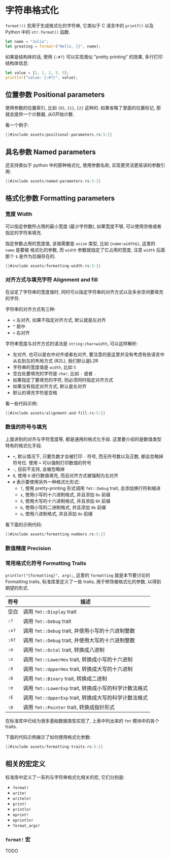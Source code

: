# 字符串格式化

`format!()` 宏用于生成格式化的字符串, 它类似于 C 语言中的 `printf()` 以及 Python 中的 `str.format()` 函数.

```rust
let name = "Julia";
let greating = format!("Hello, {}", name);
```

如果是结构体的话, 使用 `{:#?}` 可以实现类似 "pretty printing" 的效果, 多行打印结构体信息:

```rust
let value = [1, 1, 2, 3, 5];
println!("value: {:#?}", value);
```

## 位置参数 Positional parameters

使用参数的位置索引, 比如 `{0}`, `{1}`, `{2}` 这种的.
如果省略了里面的位置标记, 那就会提供一个计数器, 从0开始计数.

看一个例子:

```rust
{{#include assets/positional-parameters.rs:5:}}
```

## 具名参数 Named parameters

还支持类似于 python 中的那种格式化, 使用参数名称, 实现更灵活更易读的参数引用:

```rust
{{#include assets/named-parameters.rs:5:}}
```

## 格式化参数 Formatting parameters

### 宽度 Width

可以指定参数所占用的最小宽度 (最少字符数), 如果宽度不够, 可以使用空格或者指定的字符来填充.

指定参数占用的宽度值, 该值需要是 `usize` 类型, 比如 `{name:width$}`, 这里的 `name` 是要被
格式化的参数, 而 `width` 参数就指定了它占用的宽度, 注意 `width` 后面那个 `$` 是作为后缀存在的.

```rust
{{#include assets/formatting-width.rs:5:}}
```

### 对齐方式与填充字符 Alignment and fill

在设定了字符串的宽度值时, 同时可以指定字符串的对齐方式以及多余空间要填充的字符.

字符串的对齐方式有三种:

- `<` 左对齐, 如果不指定对齐方式, 默认就是左对齐
- `^` 居中
- `>` 右对齐

字符串宽度与对齐方式的语法是 `string:char<width`, 可以这样解析:

- 左对齐, 也可以是右中对齐或者右对齐, 要注意的是这里并没有考虑有些语言中从右到左的布局方式 (R2L), 我们默认是L2R
- 字符串的宽度值是 `width`, 比如 `5`
- 空白处要填充的字符是 `char`, 比如 `-` 或者 `.`
- 如果指定了要填充的字符, 则必须同时指定对齐方式
- 如果没有指定对齐方式, 默认是左对齐
- 默认的填充字符是空格

看一些代码示例:

```rust
{{#include assets/alignment-and-fill.rs:5:}}
```

### 数值的符号与填充

上面讲到的对齐与字符宽度等, 都是通用的格式化手段. 这里要介绍的是数值类型特有的格式化手段.

- `+`, 默认情况下, 只要负数才会被打印 `-` 符号, 而无符号数以及正数, 都会忽略掉符号位. 使用 `+` 可以强制打印数值的符号
- `-`, 目前不支持, 会被忽略掉
- `0`, 使用 `0` 进行数值填充, 而且对齐方式被强制为左对齐
- `#` 表示要使用另外一种格式化形式:
    - `?`, 使用 pretty-printing 形式调用 `fmt::Debug` trait, 会添加换行符和缩进
    - `x`, 使用小写的十六进制格式, 并且添加 `0x` 前缀
    - `X`, 使用大写的十六进制格式, 并且添加 `0X` 前缀
    - `b`, 使用小写的二进制格式, 并且添加 `0b` 前缀
    - `o`, 使用八进制格式, 并且添加 `0o` 前缀

看下面的示例代码:

```rust
{{#include assets/formatting-numbers.rs:5:}}
```

### 数值精度 Precision

### 常用格式化符号 Formatting Traits

`println!("{formatting}", arg);`, 这里的 `formatting` 就是本节要讨论的 Formatting traits,
标准库里定义了一些 traits, 用于修饰被格式化的参数, 以得到期望的形式.

| 符号    | 描述                                      |
|-------|-----------------------------------------| 
| 空白    | 调用 `fmt::Display` trait                 |
| `:?`  | 调用 `fmt::Debug` trait                   |
| `:x?` | 调用 `fmt::Debug` trait, 并使用小写的十六进制整数     |
| `:X?` | 调用 `fmt::Debug` trait, 并使用大写的十六进制整数     |
| `:o`  | 调用 `fmt::Octal` trait, 转换成八进制           |
| `:x`  | 调用 `fmt::LowerHex` trait, 转换成小写的十六进制    |
| `:X`  | 调用 `fmt::UpperHex` trait, 转换成大写的十六进制    |
| `:b`  | 调用 `fmt::Binary` trait, 转换成二进制          | 
| `:e`  | 调用 `fmt::LowerExp` trait, 转换成小写的科学计数法格式 |
| `:E`  | 调用 `fmt::UpperExp` trait, 转换成大写的科学计数法格式 |
| `:p`  | 调用 `fmt::Pointer` trait, 转换成指针形式        |

在标准库中已经为很多基础数据类型实现了, 上表中列出来的 `fmt` 模块中的各个 traits.

下面的代码示例展示了如何使用格式化参数:

```rust
{{#include assets/formatting-traits.rs:5:}}
```

## 相关的宏定义

标准库中定义了一系列与字符串格式化相关的宏, 它们分别是:

- `format!`
- `write!`
- `writeln!`
- `print!`
- `println!`
- `eprint!`
- `eprintln!`
- `format_args!`

### `format!` 宏

TODO